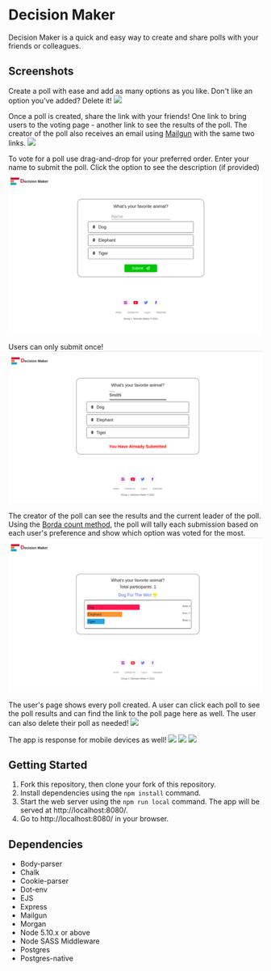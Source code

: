 Decision Maker
=========

Decision Maker is a quick and easy way to create and share polls with your friends or colleagues.

## Screenshots

Create a poll with ease and add as many options as you like. Don't like an option you've added? Delete it!
![](https://raw.githubusercontent.com/davidclaveau/decision-maker/master/public/img/create-a-poll.png)

Once a poll is created, share the link with your friends! One link to bring users to the voting page - another link to see the results of the poll. The creator of the poll also receives an email using [Mailgun](https://www.mailgun.com/) with the same two links.
![](https://raw.githubusercontent.com/davidclaveau/decision-maker/master/public/img/share-a-poll.png)

To vote for a poll use drag-and-drop for your preferred order. Enter your name to submit the poll. Click the option to see the description (if provided)
![](https://github.com/SophiaL1024/decision-maker/blob/master/public/img/choose-your-favourites.png)

Users can only submit once!
![](https://github.com/SophiaL1024/decision-maker/blob/master/public/img/single-submission.png)

The creator of the poll can see the results and the current leader of the poll. Using the [Borda count method](https://en.wikipedia.org/wiki/Borda_count), the poll will tally each submission based on each user's preference and show which option was voted for the most.
![](https://github.com/SophiaL1024/decision-maker/blob/master/public/img/results-page.png)

The user's page shows every poll created. A user can click each poll to see the poll results and can find the link to the poll page here as well. The user can also delete their poll as needed!
![](https://raw.githubusercontent.com/davidclaveau/decision-maker/master/public/img/track-your-polls.png)

The app is response for mobile devices as well!
![](https://raw.githubusercontent.com/davidclaveau/decision-maker/master/public/img/responsive1.png)
![](https://raw.githubusercontent.com/davidclaveau/decision-maker/master/public/img/responsive2.png)
![](https://raw.githubusercontent.com/davidclaveau/decision-maker/master/public/img/responsive3.png)

## Getting Started

1. Fork this repository, then clone your fork of this repository.
2. Install dependencies using the `npm install` command.
3. Start the web server using the `npm run local` command. The app will be served at http://localhost:8080/.
4. Go to http://localhost:8080/ in your browser.

## Dependencies

- Body-parser
- Chalk
- Cookie-parser
- Dot-env
- EJS
- Express
- Mailgun
- Morgan
- Node 5.10.x or above
- Node SASS Middleware
- Postgres
- Postgres-native
